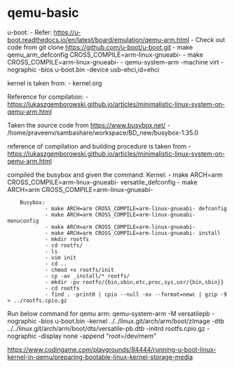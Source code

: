 # qemu-basic

u-boot:
        - Refer: https://u-boot.readthedocs.io/en/latest/board/emulation/qemu-arm.html
        - Check out code from git clone https://github.com/u-boot/u-boot.git
        - make qemu_arm_defconfig CROSS_COMPILE=arm-linux-gnueabi-
        - make CROSS_COMPILE=arm-linux-gnueabi-
        - qemu-system-arm -machine virt -nographic -bios u-boot.bin -device usb-ehci,id=ehci

kernel is taken from:
        - kernel.org

Reference for compilation:
        - https://lukaszgemborowski.github.io/articles/minimalistic-linux-system-on-qemu-arm.html

Taken the source code from https://www.busybox.net/
        - /home/praveenv/sambashare/workspace/BD_new/busybox-1.35.0

reference of compilation and building procedure is taken from
        - https://lukaszgemborowski.github.io/articles/minimalistic-linux-system-on-qemu-arm.html

compiled the busybox and given the command:
        Kernel:
                - make ARCH=arm CROSS_COMPILE=arm-linux-gnueabi- versatile_defconfig
                - make ARCH=arm CROSS_COMPILE=arm-linux-gnueabi-

        Busybox:
                - make ARCH=arm CROSS_COMPILE=arm-linux-gnueabi- defconfig
                - make ARCH=arm CROSS_COMPILE=arm-linux-gnueabi- menuconfig
                - make ARCH=arm CROSS_COMPILE=arm-linux-gnueabi-
                - make ARCH=arm CROSS_COMPILE=arm-linux-gnueabi- install
                - mkdir rootfs
                - cd rootfs/
                - ls
                - vim init
                - cd ..
                - chmod +x rootfs/init
                - cp -av _install/* rootfs/
                - mkdir -pv rootfs/{bin,sbin,etc,proc,sys,usr/{bin,sbin}}
                - cd rootfs
                - find . -print0 | cpio --null -ov --format=newc | gzip -9 > ../rootfs.cpio.gz



Run below command for qemu arm:
         qemu-system-arm -M versatilepb -nographic -bios u-boot.bin -kernel ../../linux.git/arch/arm/boot/zImage -dtb ../../linux.git/arch/arm/boot/dts/versatile-pb.dtb -initrd rootfs.cpio.gz -nographic -display none -append "root=/dev/mem"

https://www.codingame.com/playgrounds/84444/running-u-boot-linux-kernel-in-qemu/preparing-bootable-linux-kernel-storage-media
